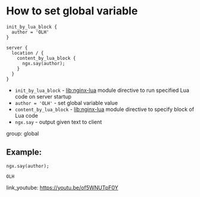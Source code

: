 # How to set global variable

```nginx
init_by_lua_block {
  author = 'OLH'
}

server {
  location / {
    content_by_lua_block {
      ngx.say(author);
    }
  }
}
```

- `init_by_lua_block` - [lib:nginx-lua](/nginx-lua/how-to-install-nginx-lua-module-in-ubuntu-ubuntuversion) module directive to run specified Lua code on server startup
- `author = 'OLH'` - set global variable value
- `content_by_lua_block` - [lib:nginx-lua](/nginx-lua/how-to-install-nginx-lua-module-in-ubuntu-ubuntuversion) module directive to specify block of Lua code
- `ngx.say` - output given text to client

group: global

## Example: 
```nginx
ngx.say(author);
```
```
OLH

```

link_youtube: https://youtu.be/of5WNUTpF0Y

